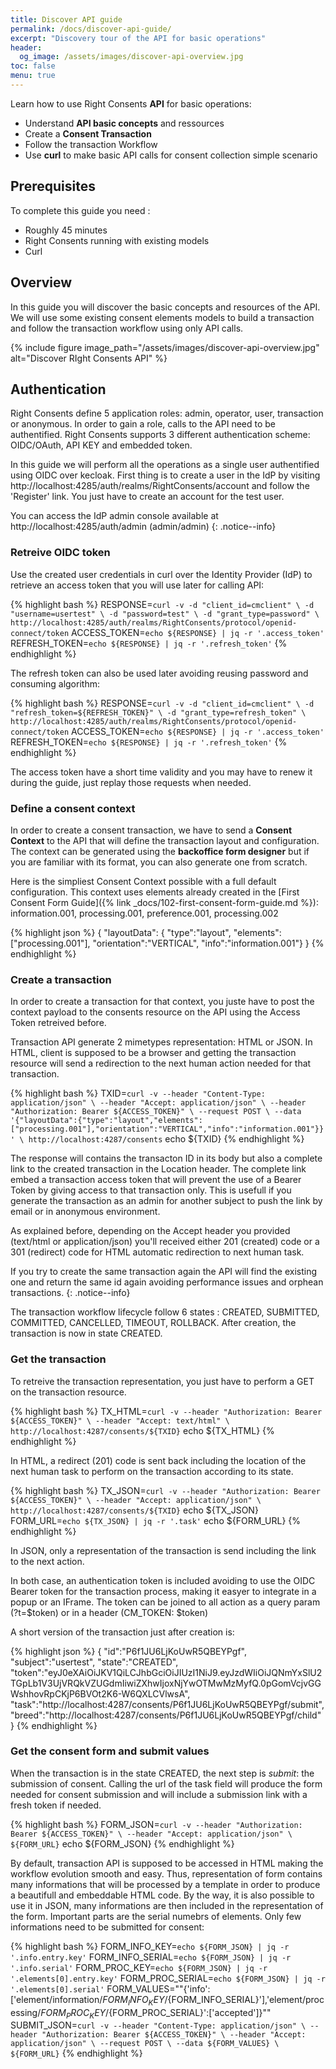 ```yaml
---
title: Discover API guide
permalink: /docs/discover-api-guide/
excerpt: "Discovery tour of the API for basic operations"
header:
  og_image: /assets/images/discover-api-overview.jpg
toc: false
menu: true
---
```


Learn how to use Right Consents **API** for basic operations:

- Understand **API basic concepts** and ressources
- Create a **Consent Transaction**
- Follow the transaction Workflow
- Use **curl** to make basic API calls for consent collection simple scenario

## Prerequisites

To complete this guide you need :

- Roughly 45 minutes
- Right Consents running with existing models
- Curl

## Overview

In this guide you will discover the basic concepts and resources of the API. We will use some existing consent elements models to build a transaction and follow the transaction workflow using only API calls.

{% include figure image_path="/assets/images/discover-api-overview.jpg" alt="Discover RIght Consents API" %}

## Authentication

Right Consents define 5 application roles: admin, operator, user, transaction or anonymous. In order to gain a role, calls to the API need to be authentified. Right Consents supports 3 different authentication scheme: OIDC/OAuth, API KEY and embedded token.

In this guide we will perform all the operations as a single user authentified using OIDC over kecloak. First thing is to create a user in the IdP by visiting http://localhost:4285/auth/realms/RightConsents/account and follow the 'Register' link. You just have to create an account for the test user.

<i class="fa fa-info-circle"></i> You can access the IdP admin console available at http://localhost:4285/auth/admin (admin/admin)
{: .notice--info}

### Retreive OIDC token

Use the created user credentials in curl over the Identity Provider (IdP) to retrieve an access token that you will use later for calling API:

{% highlight bash %}
RESPONSE=`curl -v -d "client_id=cmclient" \
                  -d "username=usertest" \
                  -d "password=test" \
                  -d "grant_type=password" \
                  http://localhost:4285/auth/realms/RightConsents/protocol/openid-connect/token`
ACCESS_TOKEN=`echo ${RESPONSE} | jq -r '.access_token'`
REFRESH_TOKEN=`echo ${RESPONSE} | jq -r '.refresh_token'`
{% endhighlight %}

The refresh token can also be used later avoiding reusing password and consuming algorithm:

{% highlight bash %}
RESPONSE=`curl -v -d "client_id=cmclient" \
                  -d "refresh_token=${REFRESH_TOKEN}" \
                  -d "grant_type=refresh_token" \
                  http://localhost:4285/auth/realms/RightConsents/protocol/openid-connect/token`
ACCESS_TOKEN=`echo ${RESPONSE} | jq -r '.access_token'`
REFRESH_TOKEN=`echo ${RESPONSE} | jq -r '.refresh_token'`
{% endhighlight %}

The access token have a short time validity and you may have to renew it during the guide, just replay those requests when needed.

### Define a consent context

In order to create a consent transaction, we have to send a **Consent Context** to the API that will define the transaction layout and configuration. The context can be generated using the **backoffice form designer** but if you are familiar with its format, you can also generate one from scratch.

Here is the simpliest Consent Context possible with a full default configuration. This context uses elements already created in the [First Consent Form Guide]({% link _docs/102-first-consent-form-guide.md %}): information.001, processing.001, preference.001, processing.002

{% highlight json %}
{
  "layoutData": {
    "type":"layout",
    "elements":["processing.001"],
    "orientation":"VERTICAL",
    "info":"information.001"}
}
{% endhighlight %}

### Create a transaction

In order to create a transaction for that context, you juste have to post the context payload to the consents resource on the API using the Access Token retreived before.

Transaction API generate 2 mimetypes representation: HTML or JSON. In HTML, client is supposed to be a browser and getting the transaction resource will send a redirection to the next human action needed for that transaction.

{% highlight bash %}
TXID=`curl -v --header "Content-Type: application/json" \
              --header "Accept: application/json" \
              --header "Authorization: Bearer ${ACCESS_TOKEN}" \
              --request POST \
              --data '{"layoutData":{"type":"layout","elements":["processing.001"],"orientation":"VERTICAL","info":"information.001"}}' \
              http://localhost:4287/consents`
echo ${TXID}
{% endhighlight %}

The response will contains the transacton ID in its body but also a complete link to the created transaction in the Location header. The complete link embed a transaction access token that will prevent the use of a Bearer Token by giving access to that transaction only. This is usefull if you generate the transaction as an admin for another subject to push the link by email or in anonymous environment.

As explained before, depending on the Accept header you provided (text/html or application/json) you'll received either 201 (created) code or a 301 (redirect) code for HTML automatic redirection to next human task.

<i class="fa fa-info-circle"></i> If you try to create the same transaction again the API will find the existing one and return the same id again avoiding performance issues and orphean transactions.
{: .notice--info}

The transaction workflow lifecycle follow 6 states : CREATED, SUBMITTED, COMMITTED, CANCELLED, TIMEOUT, ROLLBACK. After creation, the transaction is now in state CREATED.

### Get the transaction

To retreive the transaction representation, you just have to perform a GET on the transaction resource.

{% highlight bash %}
TX_HTML=`curl -v --header "Authorization: Bearer ${ACCESS_TOKEN}" \
                 --header "Accept: text/html" \
                 http://localhost:4287/consents/${TXID}`
echo ${TX_HTML}
{% endhighlight %}

In HTML, a redirect (201) code is sent back including the location of the next human task to perform on the transaction according to its state.

{% highlight bash %}
TX_JSON=`curl -v --header "Authorization: Bearer ${ACCESS_TOKEN}" \
                 --header "Accept: application/json" \
                 http://localhost:4287/consents/${TXID}`
echo ${TX_JSON}
FORM_URL=`echo ${TX_JSON} | jq -r '.task'`
echo ${FORM_URL}
{% endhighlight %}

In JSON, only a representation of the transaction is send including the link to the next action.

In both case, an authentication token is included avoiding to use the OIDC Bearer token for the transaction process, making it easyer to integrate in a popup or an IFrame. The token can be joined to all action as a query param (?t=$token) or in a header (CM_TOKEN: $token)

A short version of the transaction just after creation is:

{% highlight json %}
{
   "id":"P6f1JU6LjKoUwR5QBEYPgf",
   "subject":"usertest",
   "state":"CREATED",
   "token":"eyJ0eXAiOiJKV1QiLCJhbGciOiJIUzI1NiJ9.eyJzdWIiOiJQNmYxSlU2TGpLb1V3UjVRQkVZUGdmIiwiZXhwIjoxNjYwOTMwMzMyfQ.0pGomVcjvGGWshhovRpCKjP6BVOt2K6-W6QXLCVlwsA",
   "task":"http://localhost:4287/consents/P6f1JU6LjKoUwR5QBEYPgf/submit",
   "breed":"http://localhost:4287/consents/P6f1JU6LjKoUwR5QBEYPgf/child"
}
{% endhighlight %}

### Get the consent form and submit values

When the transaction is in the state CREATED, the next step is *submit*: the submission of consent. Calling the url of the task field will produce the form needed for consent submission and will include a submission link with a fresh token if needed.

{% highlight bash %}
FORM_JSON=`curl -v --header "Authorization: Bearer ${ACCESS_TOKEN}" \
                   --header "Accept: application/json" \
                   ${FORM_URL}`
echo ${FORM_JSON}
{% endhighlight %}

By default, transaction API is supposed to be accessed in HTML making the workflow evolution smooth and easy. Thus, representation of form contains many informations that will be processed by a template in order to produce a beautifull and embeddable HTML code. By the way, it is also possible to use it in JSON,
many informations are then included in the representation of the form. Important parts are the serial numebrs of elements. Only few informations need to be submitted for consent:

{% highlight bash %}
FORM_INFO_KEY=`echo ${FORM_JSON} | jq -r '.info.entry.key'`
FORM_INFO_SERIAL=`echo ${FORM_JSON} | jq -r '.info.serial'`
FORM_PROC_KEY=`echo ${FORM_JSON} | jq -r '.elements[0].entry.key'`
FORM_PROC_SERIAL=`echo ${FORM_JSON} | jq -r '.elements[0].serial'`
FORM_VALUES="\"{'info':['element/information/${FORM_INFO_KEY}/${FORM_INFO_SERIAL}'],'element/processing/${FORM_PROC_KEY}/${FORM_PROC_SERIAL}':['accepted']}\""
SUBMIT_JSON=`curl -v --header "Content-Type: application/json" \
                     --header "Authorization: Bearer ${ACCESS_TOKEN}" \
                     --header "Accept: application/json" \
                     --request POST \
                     --data ${FORM_VALUES} \
                     ${FORM_URL}`
{% endhighlight %}

